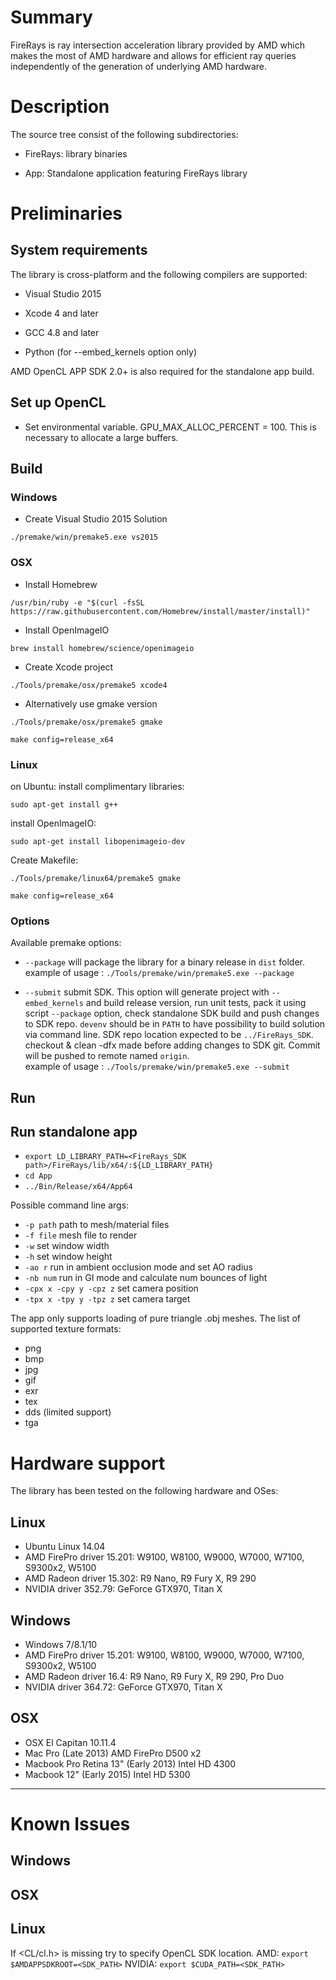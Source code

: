# Summary
FireRays is ray intersection acceleration library provided by AMD which makes the most of AMD hardware and allows for efficient ray queries independently of the generation of underlying AMD hardware.

# Description
The source tree consist of the following subdirectories:

 - FireRays: library binaries

- App: Standalone application featuring FireRays library

# Preliminaries
## System requirements
The library is cross-platform and the following compilers are supported:

- Visual Studio 2015

- Xcode 4 and later

- GCC 4.8 and later

- Python (for --embed_kernels option only)

AMD OpenCL APP SDK 2.0+ is also required for the standalone app build.  

## Set up OpenCL
- Set environmental variable.  GPU_MAX_ALLOC_PERCENT = 100. This is necessary to allocate a large buffers.

## Build                                                                                       

### Windows
- Create Visual Studio 2015 Solution

`./premake/win/premake5.exe vs2015`

### OSX
- Install Homebrew

`/usr/bin/ruby -e "$(curl -fsSL https://raw.githubusercontent.com/Homebrew/install/master/install)"`

- Install OpenImageIO

`brew install homebrew/science/openimageio`

- Create Xcode project

`./Tools/premake/osx/premake5 xcode4`

- Alternatively use gmake version

`./Tools/premake/osx/premake5 gmake`

`make config=release_x64`

### Linux
on Ubuntu:
install complimentary libraries:

`sudo apt-get install g++`

install OpenImageIO:

`sudo apt-get install libopenimageio-dev`

Create Makefile:

`./Tools/premake/linux64/premake5 gmake`

`make config=release_x64`

### Options
Available premake options:
 - `--package` will package the library for a binary release in `dist` folder.  
 example of usage :
 `./Tools/premake/win/premake5.exe --package`

- `--submit` submit SDK. This option will generate project with `--embed_kernels` and build release version, run unit tests, pack it using script `--package` option, check standalone SDK build and push changes to SDK repo.
`devenv` should be in `PATH` to have possibility to build solution via command line.
SDK repo location expected to be `../FireRays_SDK`. checkout & clean -dfx made before adding changes to SDK git. Commit will be pushed to remote named `origin`.  
example of usage :
`./Tools/premake/win/premake5.exe --submit`

## Run

## Run standalone app
 - `export LD_LIBRARY_PATH=<FireRays_SDK path>/FireRays/lib/x64/:${LD_LIBRARY_PATH}`
 - `cd App`
 - `../Bin/Release/x64/App64`

Possible command line args:

- `-p path` path to mesh/material files
- `-f file` mesh file to render
- `-w` set window width
- `-h` set window height
- `-ao r` run in ambient occlusion mode and set AO radius
- `-nb num` run in GI mode and calculate num bounces of light
- `-cpx x -cpy y -cpz z` set camera position
- `-tpx x -tpy y -tpz z` set camera target

The app only supports loading of pure triangle .obj meshes. The list of supported texture formats:

- png
- bmp
- jpg
- gif
- exr
- tex
- dds (limited support)
- tga


# Hardware  support

The library has been tested on the following hardware and OSes:

## Linux
 - Ubuntu Linux 14.04
 - AMD FirePro driver 15.201: W9100, W8100, W9000, W7000, W7100, S9300x2, W5100
 - AMD Radeon driver 15.302: R9 Nano, R9 Fury X, R9 290
 - NVIDIA driver 352.79: GeForce GTX970, Titan X

## Windows
 - Windows 7/8.1/10
 - AMD FirePro driver 15.201: W9100, W8100, W9000, W7000, W7100, S9300x2, W5100
 - AMD Radeon driver 16.4: R9 Nano, R9 Fury X, R9 290, Pro Duo
 - NVIDIA driver 364.72: GeForce GTX970, Titan X

## OSX
 - OSX El Capitan 10.11.4
 - Mac Pro (Late 2013) AMD FirePro D500 x2
 - Macbook Pro Retina 13" (Early 2013) Intel HD 4300
 - Macbook 12" (Early 2015) Intel HD 5300

---
# Known Issues

## Windows

## OSX

## Linux

If <CL/cl.h> is missing try to specify OpenCL SDK location.
AMD:
`export $AMDAPPSDKROOT=<SDK_PATH>`
NVIDIA:
`export $CUDA_PATH=<SDK_PATH>`

